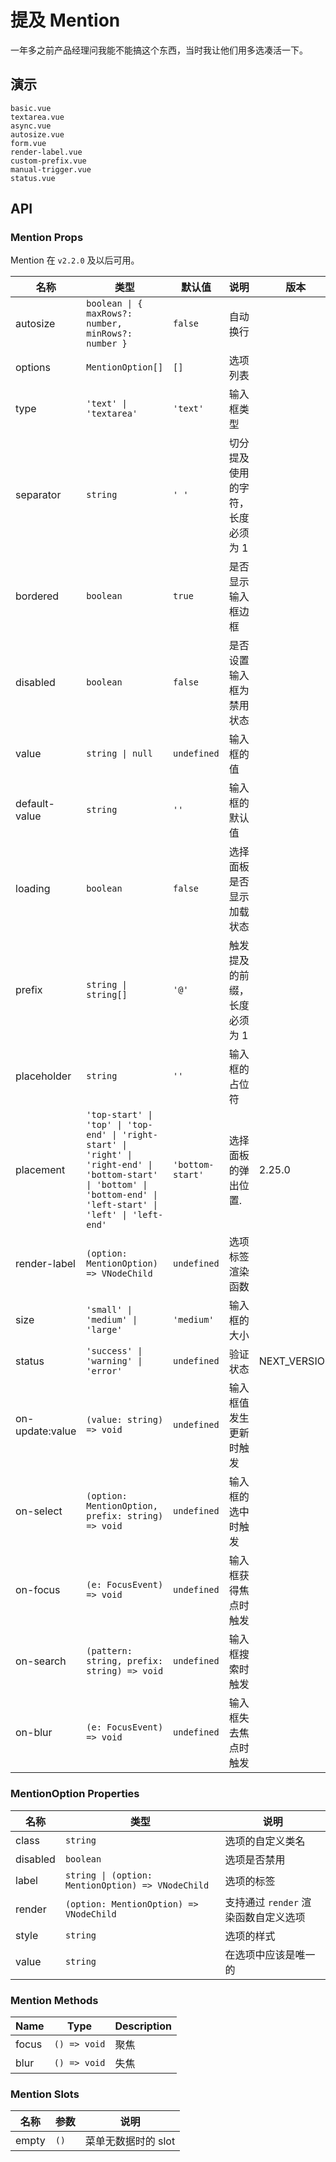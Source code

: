 # 提及 Mention

一年多之前产品经理问我能不能搞这个东西，当时我让他们用多选凑活一下。

## 演示

```demo
basic.vue
textarea.vue
async.vue
autosize.vue
form.vue
render-label.vue
custom-prefix.vue
manual-trigger.vue
status.vue
```

## API

### Mention Props

Mention 在 `v2.2.0` 及以后可用。

| 名称 | 类型 | 默认值 | 说明 | 版本 |
| --- | --- | --- | --- | --- |
| autosize | `boolean \| { maxRows?: number, minRows?: number }` | `false` | 自动换行 |  |
| options | `MentionOption[]` | `[]` | 选项列表 |  |
| type | `'text' \| 'textarea'` | `'text'` | 输入框类型 |  |
| separator | `string` | `' '` | 切分提及使用的字符，长度必须为 1 |  |
| bordered | `boolean` | `true` | 是否显示输入框边框 |  |
| disabled | `boolean` | `false` | 是否设置输入框为禁用状态 |  |
| value | `string \| null` | `undefined` | 输入框的值 |  |
| default-value | `string` | `''` | 输入框的默认值 |  |
| loading | `boolean` | `false` | 选择面板是否显示加载状态 |  |
| prefix | `string \| string[]` | `'@'` | 触发提及的前缀，长度必须为 1 |  |
| placeholder | `string` | `''` | 输入框的占位符 |  |
| placement | `'top-start' \| 'top' \| 'top-end' \| 'right-start' \| 'right' \| 'right-end' \| 'bottom-start' \| 'bottom' \| 'bottom-end' \| 'left-start' \| 'left' \| 'left-end'` | `'bottom-start'` | 选择面板的弹出位置. | 2.25.0 |
| render-label | `(option: MentionOption) => VNodeChild` | `undefined` | 选项标签渲染函数 |  |
| size | `'small' \| 'medium' \| 'large'` | `'medium'` | 输入框的大小 |  |
| status | `'success' \| 'warning' \| 'error'` | `undefined` | 验证状态 | NEXT_VERSION |
| on-update:value | `(value: string) => void` | `undefined` | 输入框值发生更新时触发 |  |
| on-select | `(option: MentionOption, prefix: string) => void` | `undefined` | 输入框的选中时触发 |  |
| on-focus | `(e: FocusEvent) => void` | `undefined` | 输入框获得焦点时触发 |  |
| on-search | `(pattern: string, prefix: string) => void` | `undefined` | 输入框搜索时触发 |  |
| on-blur | `(e: FocusEvent) => void` | `undefined` | 输入框失去焦点时触发 |  |

### MentionOption Properties

| 名称 | 类型 | 说明 |
| --- | --- | --- |
| class | `string` | 选项的自定义类名 |
| disabled | `boolean` | 选项是否禁用 |
| label | `string \| (option: MentionOption) => VNodeChild` | 选项的标签 |
| render | `(option: MentionOption) => VNodeChild` | 支持通过 `render` 渲染函数自定义选项 |
| style | `string` | 选项的样式 |
| value | `string` | 在选项中应该是唯一的 |

### Mention Methods

| Name  | Type         | Description |
| ----- | ------------ | ----------- |
| focus | `() => void` | 聚焦        |
| blur  | `() => void` | 失焦        |

### Mention Slots

| 名称  | 参数 | 说明                |
| ----- | ---- | ------------------- |
| empty | `()` | 菜单无数据时的 slot |
